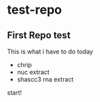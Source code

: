 # test-repo
## First Repo test
This is what i have to do today
* chrip
* nuc extract
* shascc3 rna extract

start!
